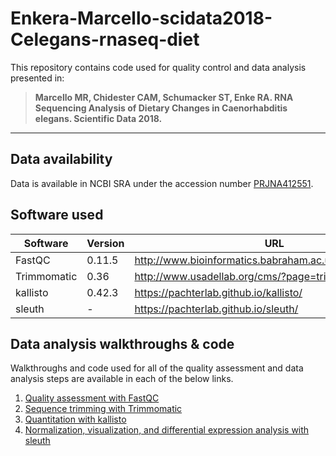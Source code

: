 # Enkera-Marcello-scidata2018-Celegans-rnaseq-diet

This repository contains code used for quality control and data analysis presented in: 

> **Marcello MR, Chidester CAM, Schumacker ST, Enke RA. RNA Sequencing Analysis of Dietary Changes in Caenorhabditis elegans. Scientific Data 2018.**

----

## Data availability

Data is available in NCBI SRA under the accession number [PRJNA412551](https://www.ncbi.nlm.nih.gov/bioproject/PRJNA412551).

## Software used

| Software | Version | URL | 
| --- | --- | --- |
| FastQC | 0.11.5 | http://www.bioinformatics.babraham.ac.uk/projects/fastqc/ |
| Trimmomatic | 0.36 | http://www.usadellab.org/cms/?page=trimmomatic  |
| kallisto | 0.42.3 | https://pachterlab.github.io/kallisto/ |
| sleuth | - | https://pachterlab.github.io/sleuth/ |

## Data analysis walkthroughs & code

Walkthroughs and code used for all of the quality assessment and data analysis steps are available in each of the below links.

1. [Quality assessment with FastQC](https://github.com/enkera/Enkera-Marcello-scidata2018-Celegans-rnaseq-diet/blob/master/walkthroughs-code/fastqc)
2. [Sequence trimming with Trimmomatic](https://github.com/enkera/Enkera-Marcello-scidata2018-Celegans-rnaseq-diet/blob/master/walkthroughs-code/trimmomatic)
3. [Quantitation with kallisto](https://github.com/enkera/Enkera-Marcello-scidata2018-Celegans-rnaseq-diet/blob/master/walkthroughs-code/kallisto)
4. [Normalization, visualization, and differential expression analysis with sleuth](https://github.com/enkera/Enkera-Marcello-scidata2018-Celegans-rnaseq-diet/blob/master/walkthroughs-code/sleuth)
